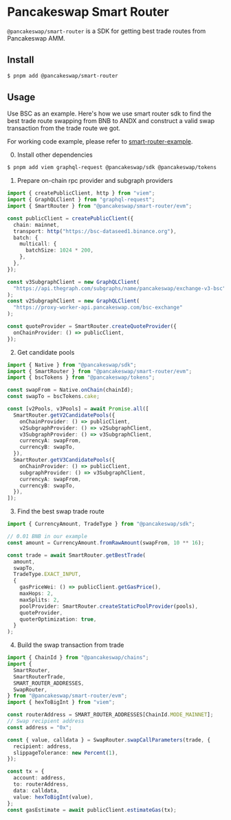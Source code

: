# Pancakeswap Smart Router

`@pancakeswap/smart-router` is a SDK for getting best trade routes from Pancakeswap AMM.

## Install

```bash
$ pnpm add @pancakeswap/smart-router
```

## Usage

Use BSC as an example. Here's how we use smart router sdk to find the best trade route swapping from BNB to ANDX and construct a valid swap transaction from the trade route we got.

For working code example, please refer to [smart-router-example](https://github.com/pancakeswap/smart-router-example).

0. Install other dependencies

```bash
$ pnpm add viem graphql-request @pancakeswap/sdk @pancakeswap/tokens
```

1. Prepare on-chain rpc provider and subgraph providers

```typescript
import { createPublicClient, http } from "viem";
import { GraphQLClient } from "graphql-request";
import { SmartRouter } from "@pancakeswap/smart-router/evm";

const publicClient = createPublicClient({
  chain: mainnet,
  transport: http("https://bsc-dataseed1.binance.org"),
  batch: {
    multicall: {
      batchSize: 1024 * 200,
    },
  },
});

const v3SubgraphClient = new GraphQLClient(
  "https://api.thegraph.com/subgraphs/name/pancakeswap/exchange-v3-bsc"
);
const v2SubgraphClient = new GraphQLClient(
  "https://proxy-worker-api.pancakeswap.com/bsc-exchange"
);

const quoteProvider = SmartRouter.createQuoteProvider({
  onChainProvider: () => publicClient,
});
```

2. Get candidate pools

```typescript
import { Native } from "@pancakeswap/sdk";
import { SmartRouter } from "@pancakeswap/smart-router/evm";
import { bscTokens } from "@pancakeswap/tokens";

const swapFrom = Native.onChain(chainId);
const swapTo = bscTokens.cake;

const [v2Pools, v3Pools] = await Promise.all([
  SmartRouter.getV2CandidatePools({
    onChainProvider: () => publicClient,
    v2SubgraphProvider: () => v2SubgraphClient,
    v3SubgraphProvider: () => v3SubgraphClient,
    currencyA: swapFrom,
    currencyB: swapTo,
  }),
  SmartRouter.getV3CandidatePools({
    onChainProvider: () => publicClient,
    subgraphProvider: () => v3SubgraphClient,
    currencyA: swapFrom,
    currencyB: swapTo,
  }),
]);
```

3. Find the best swap trade route

```typescript
import { CurrencyAmount, TradeType } from "@pancakeswap/sdk";

// 0.01 BNB in our example
const amount = CurrencyAmount.fromRawAmount(swapFrom, 10 ** 16);

const trade = await SmartRouter.getBestTrade(
  amount,
  swapTo,
  TradeType.EXACT_INPUT,
  {
    gasPriceWei: () => publicClient.getGasPrice(),
    maxHops: 2,
    maxSplits: 2,
    poolProvider: SmartRouter.createStaticPoolProvider(pools),
    quoteProvider,
    quoterOptimization: true,
  }
);
```

4. Build the swap transaction from trade

```typescript
import { ChainId } from "@pancakeswap/chains";
import {
  SmartRouter,
  SmartRouterTrade,
  SMART_ROUTER_ADDRESSES,
  SwapRouter,
} from "@pancakeswap/smart-router/evm";
import { hexToBigInt } from "viem";

const routerAddress = SMART_ROUTER_ADDRESSES[ChainId.MODE_MAINNET];
// Swap recipient address
const address = "0x";

const { value, calldata } = SwapRouter.swapCallParameters(trade, {
  recipient: address,
  slippageTolerance: new Percent(1),
});

const tx = {
  account: address,
  to: routerAddress,
  data: calldata,
  value: hexToBigInt(value),
};
const gasEstimate = await publicClient.estimateGas(tx);
```
